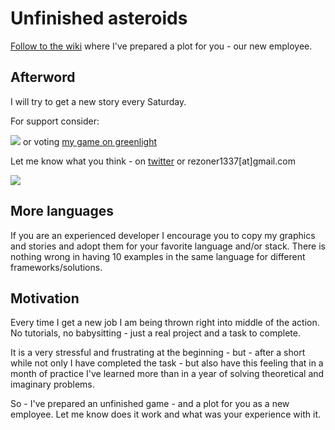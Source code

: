 # Unfinished asteroids

[Follow to the wiki](https://github.com/rezoner/unfinished-asteroids/wiki) where I've prepared a plot for you - our new employee.

## Afterword

I will try to get a new story every Saturday.

For support consider: 

[<img src="https://raw.githubusercontent.com/twolfson/gittip-badge/0.1.0/dist/gittip.png">](http://gratipay.com/rezoner/) or voting [my game on greenlight](http://steamcommunity.com/sharedfiles/filedetails/214144938)

Let me know what you think - on [twitter](http://twitter.com/rezoner) or rezoner1337[at]gmail.com

<img src="http://i.imgur.com/XCCzd6f.png">

## More languages

If you are an experienced developer I encourage you to copy my graphics and stories and adopt them for your favorite language and/or stack. There is nothing wrong in having 10 examples in the same language for different frameworks/solutions.

## Motivation

Every time I get a new job I am being thrown right into middle of the action. No tutorials, no babysitting - just a real project and a task to complete.

It is a very stressful and frustrating at the beginning - but - after a short while not only I have completed the task - but also have this feeling that in a month of practice I've learned more than in a year of solving theoretical and imaginary problems.

So - I've prepared an unfinished game - and a plot for you as a new employee. 
Let me know does it work and what was your experience with it.
